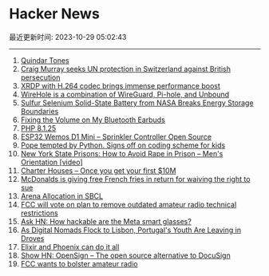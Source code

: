 # Hacker News

最近更新时间: 2023-10-29 05:02:43

--- 
1. [Quindar Tones](https://en.wikipedia.org/wiki/Quindar_tones) 
2. [Craig Murray seeks UN protection in Switzerland against British persecution](https://www.wsws.org/en/articles/2023/10/27/taez-o27.html) 
3. [XRDP with H.264 codec brings immense performance boost](https://old.reddit.com/r/linux/comments/17het7f/xrdp_with_h264_codec_brings_immense_performance/) 
4. [WireHole is a combination of WireGuard, Pi-hole, and Unbound](https://github.com/IAmStoxe/wirehole) 
5. [Sulfur Selenium Solid-State Battery from NASA Breaks Energy Storage Boundaries](https://cleantechnica.com/2023/07/14/sulfur-selenium-solid-state-battery-from-nasa-breaks-energy-storage-boundaries/) 
6. [Fixing the Volume on My Bluetooth Earbuds](https://blog.ornx.net/post/bluetooth-volume-fix/) 
7. [PHP 8.1.25](https://www.php.net/archive/2023.php) 
8. [ESP32 Wemos D1 Mini – Sprinkler Controller Open Source](https://github.com/fellowgeek/esp32-relay-board) 
9. [Pope tempted by Python. Signs off on coding scheme for kids](https://www.theregister.com/2023/10/28/pope_software_python/) 
10. [New York State Prisons: How to Avoid Rape in Prison – Men's Orientation [video]](https://www.youtube.com/watch?v=8zYBmsP6fes) 
11. [Charter Houses – Once you get your first $10M](https://slimemoldtimemold.com/2022/02/17/charter-houses/) 
12. [McDonalds is giving free French fries in return for waiving the right to sue](https://www.mashed.com/1432093/mcdonalds-new-app-terms-conditions-reactions/) 
13. [Arena Allocation in SBCL](https://github.com/sbcl/sbcl/blob/master/doc/internals-notes/arena-allocation.txt) 
14. [FCC will vote on plan to remove outdated amateur radio technical restrictions](https://www.radioworld.com/news-and-business/business-and-law/fcc-wants-to-bolster-amateur-radio) 
15. [Ask HN: How hackable are the Meta smart glasses?](https://news.ycombinator.com/item?id=38051689) 
16. [As Digital Nomads Flock to Lisbon, Portugal's Youth Are Leaving in Droves](https://www.bloomberg.com/news/features/2023-10-28/companies-wanting-numeracy-tech-hires-struggle-to-fill-jobs-in-lisbon-portugal) 
17. [Elixir and Phoenix can do it all](https://fly.io/phoenix-files/elixir-and-phoenix-can-do-it-all/) 
18. [Show HN: OpenSign – The open source alternative to DocuSign](https://github.com/OpenSignLabs/OpenSign) 
19. [FCC wants to bolster amateur radio](https://www.radioworld.com/news-and-business/business-and-law/fcc-wants-to-bolster-amateur-radio) 
